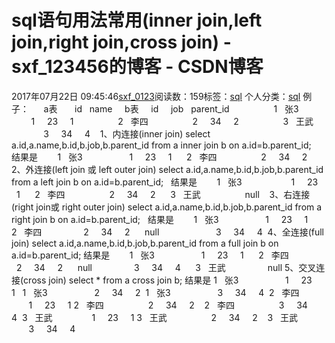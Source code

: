 # sql语句用法常用(inner join,left join,right join,cross join) - sxf_123456的博客 - CSDN博客
2017年07月22日 09:45:46[sxf_0123](https://me.csdn.net/sxf_123456)阅读数：159标签：[sql](https://so.csdn.net/so/search/s.do?q=sql&t=blog)
个人分类：[sql](https://blog.csdn.net/sxf_123456/article/category/7045491)
例子：   
  a表       id   name     b表     id     job   parent_id   
              1   张3                   1     23     1   
              2   李四                  2     34     2   
              3   王武                  3     34     4   
1、内连接(inner join)
select a.id,a.name,b.id,b.job,b.parent_id from a inner join b on a.id=b.parent_id;
  结果是     
  1   张3                   1     23     1   
  2   李四                  2     34     2   
2、外连接(left join 或 left outer join)
select a.id,a.name,b.id,b.job,b.parent_id from a left join b on a.id=b.parent_id;
  结果是     
  1   张3                    1     23     1   
  2   李四                  2     34     2   
  3   王武                  null   
3、右连接(right join或 right outer join)
select a.id,a.name,b.id,b.job,b.parent_id from a right join b on a.id=b.parent_id;
  结果是     
  1   张3                   1     23     1   
  2   李四                 2     34     2   
  null                       3     34     4 
4、全连接(full join)
select a.id,a.name,b.id,b.job,b.parent_id from a full join b on a.id=b.parent_id;
结果是     
  1   张3                   1     23     1   
  2   李四                 2     34     2   
  null                 3     34     4   
  3   王武                 null
5、交叉连接(cross join)
select * from a cross join b;
结果是
1   张3                   1     23     1  
1   张3                   2     34     2 
1   张3                   3     34     4 
2   李四                  1     23     1
2   李四                  2     34     2   
2   李四                  3     34     4 
3   王武                1     23     1
3   王武                  2     34     2   
3   王武                  3     34     4 
